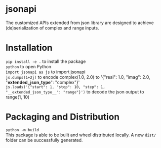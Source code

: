 # jsonapi
The customized APIs extended from json library are designed to achieve (de)serialization of complex and range inputs.

# Installation
`pip install -e .` to install the package  
`python` to open Python  
`import jsonapi as js` to import jsonapi  
`js.dumps(1+2j)` to encode complex(1.0, 2.0) to '{"real": 1.0, "imag": 2.0, "__extended_json_type__": "complex"}'  
`js.loads('{"start": 1, "stop": 10, "step": 1, "__extended_json_type__": "range"}')` to decode the json output to range(1, 10)

# Packaging and Distribution
`python -m build`  
This package is able to be built and wheel distributed locally. A new `dist/` folder can be successfully generated.
